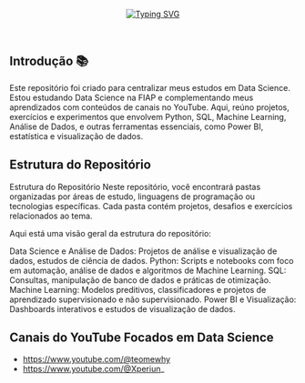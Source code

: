  <div align="center">
  
[![Typing SVG](https://readme-typing-svg.demolab.com?font=JetBrains+Mono&weight=700&size=30&letterSpacing=.2rem&pause=1000&color=ED145B&width=500&lines=-+Data+Science+%F0%9F%93%8A)](https://git.io/typing-svg)
 </div><br>

## Introdução 📚
<div align="left">
  <p>
Este repositório foi criado para centralizar meus estudos em Data Science. 
Estou estudando Data Science na FIAP e complementando meus aprendizados com conteúdos de canais no YouTube. 
Aqui, reúno projetos, exercícios e experimentos que envolvem Python, SQL, Machine Learning, Análise de Dados,
e outras ferramentas essenciais, como Power BI, estatística e visualização de dados.
  </p>
</div>

## Estrutura do Repositório
Estrutura do Repositório
Neste repositório, você encontrará pastas organizadas por áreas de estudo, linguagens de programação ou tecnologias específicas. Cada pasta contém projetos, desafios e exercícios relacionados ao tema.

Aqui está uma visão geral da estrutura do repositório:

Data Science e Análise de Dados: Projetos de análise e visualização de dados, estudos de ciência de dados.
Python: Scripts e notebooks com foco em automação, análise de dados e algoritmos de Machine Learning.
SQL: Consultas, manipulação de banco de dados e práticas de otimização.
Machine Learning: Modelos preditivos, classificadores e projetos de aprendizado supervisionado e não supervisionado.
Power BI e Visualização: Dashboards interativos e estudos de visualização de dados.

## Canais do YouTube Focados em Data Science
- https://www.youtube.com/@teomewhy
- https://www.youtube.com/@Xperiun_
